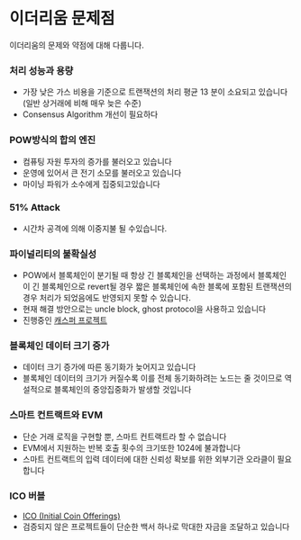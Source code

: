 # 이더리움 문제점
이더리움의 문제와 약점에 대해 다룹니다.

### 처리 성능과 용량
* 가장 낮은 가스 비용을 기준으로 트랜잭션의 처리 평균 13 분이 소요되고 있습니다 (일반 상거래에 비해 매우 늦은 수준)
*  Consensus Algorithm 개선이 필요하다

### POW방식의 합의 엔진
* 컴퓨팅 자원 투자의 증가를 불러오고 있습니다
* 운영에 있어서 큰 전기 소모를 불러오고 있습니다
* 마이닝 파워가 소수에게 집중되고있습니다

### 51% Attack
 * 시간차 공격에 의해 이중지불 될 수있습니다.
 
 ### 파이널리티의 불확실성
 * POW에서 블록체인이 분기될 때 항상 긴 블록체인을 선택하는 과정에서 블록체인이 긴 블록체인으로 revert될 경우 짧은 블록체인에 속한 블록에 포함된 트랜잭션의 경우 처리가 되었음에도 반영되지 못할 수 있습니다.
 * 현재 해결 방안으로는 uncle block, ghost protocol을 사용하고 있습니다  
 * 진행중인 [캐스퍼 프로젝트](https://steemit.com/crypto/@shsfse/casper-raiden-plasma-sharding)
 
 ### 블록체인 데이터 크기 증가
 * 데이터 크기 증가에 따른 동기화가 늦어지고 있습니다
 * 블록체인 데이터의 크기가 커질수록 이를 전체 동기화하려는 노드는 줄 것이므로 역설적으로 블록체인의 중앙집중화가 발생할 것입니다
 
 ### 스마트 컨트랙트와 EVM
 * 단순 거래 로직을 구현할 뿐, 스마트 컨트랙트라 할 수 없습니다
 * EVM에서 지원하는 반복 호출 횟수의 크기또한 1024에 불과합니다
 * 스마트 컨트랙트의 입력 데이터에 대한 신뢰성 확보를 위한 외부기관 오라클이 필요합니다
 ### ICO 버블
 * [ICO (Initial Coin Offerings)](https://steemit.com/ico/@shiningmoon1969/ico)
 * 검증되지 않은 프로젝트들이 단순한 백서 하나로 막대한 자금을 조달하고 있습니다
